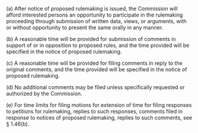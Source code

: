 (a) After notice of proposed rulemaking is issued, the Commission will afford interested persons an opportunity to participate in the rulemaking proceeding through submission of written data, views, or arguments, with or without opportunity to present the same orally in any manner.

(b) A reasonable time will be provided for submission of comments in support of or in opposition to proposed rules, and the time provided will be specified in the notice of proposed rulemaking.

(c) A reasonable time will be provided for filing comments in reply to the original comments, and the time provided will be specified in the notice of proposed rulemaking.

(d) No additional comments may be filed unless specifically requested or authorized by the Commission.
                

(e) For time limits for filing motions for extension of time for filing responses to petitions for rulemaking, replies to such responses, comments filed in response to notices of proposed rulemaking, replies to such comments, see § 1.46(b).

